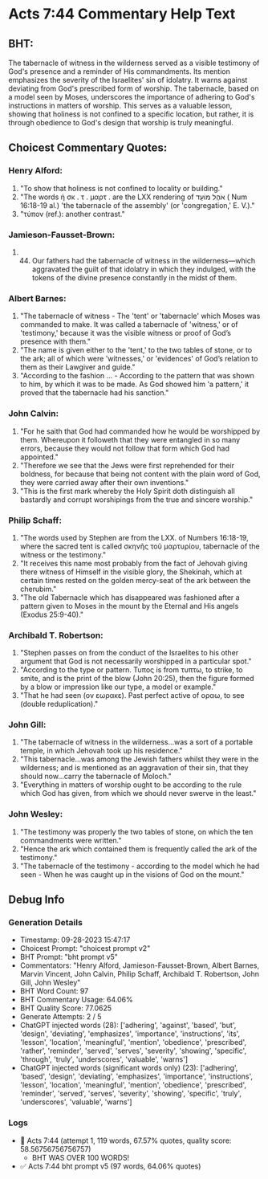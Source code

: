 # Acts 7:44 Commentary Help Text

## BHT:
The tabernacle of witness in the wilderness served as a visible testimony of God's presence and a reminder of His commandments. Its mention emphasizes the severity of the Israelites' sin of idolatry. It warns against deviating from God's prescribed form of worship. The tabernacle, based on a model seen by Moses, underscores the importance of adhering to God's instructions in matters of worship. This serves as a valuable lesson, showing that holiness is not confined to a specific location, but rather, it is through obedience to God's design that worship is truly meaningful.

## Choicest Commentary Quotes:
### Henry Alford:
1. "To show that holiness is not confined to locality or building."
2. "The words ἡ σκ . τ . μαρτ . are the LXX rendering of אֹהֶל מוֹעֵד ( Num 16:18-19 al.) 'the tabernacle of the assembly' (or 'congregation,' E. V.)."
3. "τύπον (ref.): another contrast."

### Jamieson-Fausset-Brown:
1. 44. Our fathers had the tabernacle
	of witness in the wilderness—which aggravated the guilt of that
	idolatry in which they indulged, with the tokens of the divine
	presence constantly in the midst of them.

### Albert Barnes:
1. "The tabernacle of witness - The 'tent' or 'tabernacle' which Moses was commanded to make. It was called a tabernacle of 'witness,' or of 'testimony,' because it was the visible witness or proof of God’s presence with them."
2. "The name is given either to the 'tent,' to the two tables of stone, or to the ark; all of which were 'witnesses,' or 'evidences' of God’s relation to them as their Lawgiver and guide."
3. "According to the fashion ... - According to the pattern that was shown to him, by which it was to be made. As God showed him 'a pattern,' it proved that the tabernacle had his sanction."

### John Calvin:
1. "For he saith that God had commanded how he would be worshipped by them. Whereupon it followeth that they were entangled in so many errors, because they would not follow that form which God had appointed."
2. "Therefore we see that the Jews were first reprehended for their boldness, for because that being not content with the plain word of God, they were carried away after their own inventions."
3. "This is the first mark whereby the Holy Spirit doth distinguish all bastardly and corrupt worshipings from the true and sincere worship."


### Philip Schaff:
1. "The words used by Stephen are from the LXX. of Numbers 16:18-19, where the sacred tent is called σκηνῆς τοῦ μαρτυρίου, tabernacle of the witness or the testimony."
2. "It receives this name most probably from the fact of Jehovah giving there witness of Himself in the visible glory, the Shekinah, which at certain times rested on the golden mercy-seat of the ark between the cherubim."
3. "The old Tabernacle which has disappeared was fashioned after a pattern given to Moses in the mount by the Eternal and His angels (Exodus 25:9-40)."

### Archibald T. Robertson:
1. "Stephen passes on from the conduct of the Israelites to his other argument that God is not necessarily worshipped in a particular spot."
2. "According to the type or pattern. Τυπος is from τυπτω, to strike, to smite, and is the print of the blow (John 20:25), then the figure formed by a blow or impression like our type, a model or example."
3. "That he had seen (ον εωρακε). Past perfect active of οραω, to see (double reduplication)."

### John Gill:
1. "The tabernacle of witness in the wilderness...was a sort of a portable temple, in which Jehovah took up his residence." 
2. "This tabernacle...was among the Jewish fathers whilst they were in the wilderness; and is mentioned as an aggravation of their sin, that they should now...carry the tabernacle of Moloch." 
3. "Everything in matters of worship ought to be according to the rule which God has given, from which we should never swerve in the least."

### John Wesley:
1. "The testimony was properly the two tables of stone, on which the ten commandments were written."
2. "Hence the ark which contained them is frequently called the ark of the testimony."
3. "The tabernacle of the testimony - according to the model which he had seen - When he was caught up in the visions of God on the mount."


## Debug Info
### Generation Details
- Timestamp: 09-28-2023 15:47:17
- Choicest Prompt: "choicest prompt v2"
- BHT Prompt: "bht prompt v5"
- Commentators: "Henry Alford, Jamieson-Fausset-Brown, Albert Barnes, Marvin Vincent, John Calvin, Philip Schaff, Archibald T. Robertson, John Gill, John Wesley"
- BHT Word Count: 97
- BHT Commentary Usage: 64.06%
- BHT Quality Score: 77.0625
- Generate Attempts: 2 / 5
- ChatGPT injected words (28):
	['adhering', 'against', 'based', 'but', 'design', 'deviating', 'emphasizes', 'importance', 'instructions', 'its', 'lesson', 'location', 'meaningful', 'mention', 'obedience', 'prescribed', 'rather', 'reminder', 'served', 'serves', 'severity', 'showing', 'specific', 'through', 'truly', 'underscores', 'valuable', 'warns']
- ChatGPT injected words (significant words only) (23):
	['adhering', 'based', 'design', 'deviating', 'emphasizes', 'importance', 'instructions', 'lesson', 'location', 'meaningful', 'mention', 'obedience', 'prescribed', 'reminder', 'served', 'serves', 'severity', 'showing', 'specific', 'truly', 'underscores', 'valuable', 'warns']

### Logs
- 🔄 Acts 7:44 (attempt 1, 119 words, 67.57% quotes, quality score: 58.56756756756757) 
	- BHT WAS OVER 100 WORDS!
- ✅ Acts 7:44 bht prompt v5 (97 words, 64.06% quotes)